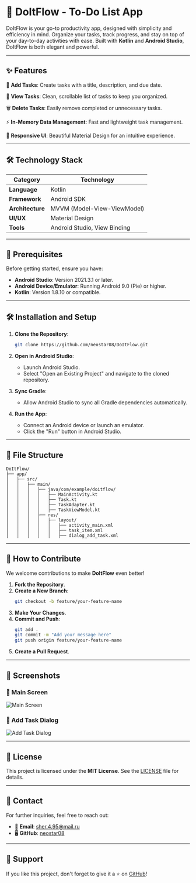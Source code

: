 # 🌟 DoItFlow - To-Do List App

DoItFlow is your go-to productivity app, designed with simplicity and efficiency in mind. Organize your tasks, track progress, and stay on top of your day-to-day activities with ease. Built with **Kotlin** and **Android Studio**, DoItFlow is both elegant and powerful.

---

## ✨ Features

🎯 **Add Tasks**: Create tasks with a title, description, and due date.

👀 **View Tasks**: Clean, scrollable list of tasks to keep you organized.

🗑️ **Delete Tasks**: Easily remove completed or unnecessary tasks.

⚡ **In-Memory Data Management**: Fast and lightweight task management.

💎 **Responsive UI**: Beautiful Material Design for an intuitive experience.

---

## 🛠️ Technology Stack

| **Category**           | **Technology**                 |
|------------------------|--------------------------------|
| **Language**           | Kotlin                         |
| **Framework**          | Android SDK                    |
| **Architecture**       | MVVM (Model-View-ViewModel)    |
| **UI/UX**              | Material Design                |
| **Tools**              | Android Studio, View Binding   |

---

## 🚀 Prerequisites

Before getting started, ensure you have:

- **Android Studio**: Version 2021.3.1 or later.
- **Android Device/Emulator**: Running Android 9.0 (Pie) or higher.
- **Kotlin**: Version 1.8.10 or compatible.

---

## 🛠️ Installation and Setup

1. **Clone the Repository**:
   ```bash
   git clone https://github.com/neostar08/DoItFlow.git
   ```

2. **Open in Android Studio**:
   - Launch Android Studio.
   - Select "Open an Existing Project" and navigate to the cloned repository.

3. **Sync Gradle**:
   - Allow Android Studio to sync all Gradle dependencies automatically.

4. **Run the App**:
   - Connect an Android device or launch an emulator.
   - Click the "Run" button in Android Studio.

---

## 📂 File Structure

```
DoItFlow/
├── app/
│   ├── src/
│   │   ├── main/
│   │   │   ├── java/com/example/doitflow/
│   │   │   │   ├── MainActivity.kt
│   │   │   │   ├── Task.kt
│   │   │   │   ├── TaskAdapter.kt
│   │   │   │   ├── TaskViewModel.kt
│   │   │   ├── res/
│   │   │   │   ├── layout/
│   │   │   │   │   ├── activity_main.xml
│   │   │   │   │   ├── task_item.xml
│   │   │   │   │   ├── dialog_add_task.xml
```

---

## 🤝 How to Contribute

We welcome contributions to make **DoItFlow** even better!

1. **Fork the Repository**.
2. **Create a New Branch**:
   ```bash
   git checkout -b feature/your-feature-name
   ```
3. **Make Your Changes**.
4. **Commit and Push**:
   ```bash
   git add .
   git commit -m "Add your message here"
   git push origin feature/your-feature-name
   ```
5. **Create a Pull Request**.

---

## 📸 Screenshots

### 🌟 Main Screen
![Main Screen](https://via.placeholder.com/400x800)

### 📝 Add Task Dialog
![Add Task Dialog](https://via.placeholder.com/400x800)

---

## 📜 License

This project is licensed under the **MIT License**. See the [LICENSE](LICENSE) file for details.

---

## 💬 Contact

For further inquiries, feel free to reach out:

- 📧 **Email**: sher.4.95@mail.ru
- 🖥️ **GitHub**: [neostar08](https://github.com/neostar08)

---

## 🌟 Support

If you like this project, don't forget to give it a ⭐ on [GitHub](https://github.com/neostar08/DoItFlow)!
